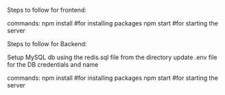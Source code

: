 Steps to follow for frontend:

commands:
npm install   #for installing packages 
npm start     #for starting the server


Steps to follow for Backend:

Setup MySQL db using the redis.sql file from the directory
update .env file for the DB credentials and name

commands:
npm install   #for installing packages 
npm start     #for starting the server


